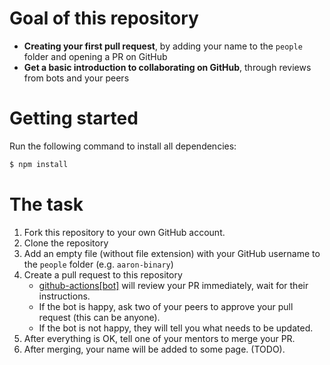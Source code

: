 # Goal of this repository

- **Creating your first pull request**, by adding your name to the `people` folder and opening a PR on GitHub
- **Get a basic introduction to collaborating on GitHub**, through reviews from bots and your peers

# Getting started

Run the following command to install all dependencies:

```bash
$ npm install
```

# The task

1. Fork this repository to your own GitHub account.
2. Clone the repository
3. Add an empty file (without file extension) with your GitHub username to the `people` folder (e.g. `aaron-binary`)
4. Create a pull request to this repository
   - [github-actions[bot]](https://github.com/apps/github-actions) will review your PR immediately, wait for their instructions.
   - If the bot is happy, ask two of your peers to approve your pull request (this can be anyone).
   - If the bot is not happy, they will tell you what needs to be updated.
5. After everything is OK, tell one of your mentors to merge your PR.
6. After merging, your name will be added to some page. (TODO).
